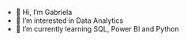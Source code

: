 - 👋 Hi, I’m Gabriela
- 👀 I’m interested in Data Analytics
- 🌱 I’m currently learning SQL, Power BI and Python


<!---
gaacastro/gaacastro is a ✨ special ✨ repository because its `README.md` (this file) appears on your GitHub profile.
You can click the Preview link to take a look at your changes.
--->
